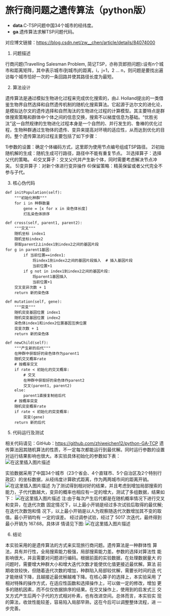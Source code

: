 # 旅行商问题之遗传算法（python版）

*  **data**.C-TSP问题中国34个城市的经纬度。
*  **ga**.遗传算法求解TSP问题代码。


对应博文链接：<https://blog.csdn.net/zw__chen/article/details/84074000>

1. 问题描述

行商问题(Travelling Salesman Problem, 简记TSP，亦称货郎担问题):设有n个城市和距离矩阵，其中表示城市i到城市j的距离，i，j=1，2 ... n，则问题是要找出遍访每个城市恰好一次的一条回路并使其路径长度为最短。

2. 算法设计

遗传算法是通过模拟生物进化过程来完成优化搜索的，由J. Holland提出的一类借鉴生物界自然选择和自然遗传机制的随机化搜索算法。它起源于达尔文的进化论，是模拟达尔文的遗传选择和自然淘汰的生物进化过程的计算模型。其主要特点是群体搜索策略和群体中个体之间的信息交换，搜索不以梯度信息为基础。“优胜劣汰”这一自然规律的生物进化过程本身是一个自然的、并行发生的、鲁棒的优化过程，生物种群通过生物体的遗传、变异来提高对环境的适应性，从而达到优化的目的。整个遗传算法的过程主要包括了如下步骤：

1)参数的设置：确定个体编码方式，这里即为使用节点编号组成TSP路径。
2)初始随机解的生成：随机生成可行路径，路径中不能有重复节点。
3)选择算子：选择父代的策略。
4)交叉算子：交叉父代并产生新个体，同时需要考虑解决节点冲突。
5)变异算子：对新个体进行变异操作
6)保留策略：精英保留或者父代完全不参与子代。

3.  核心伪代码

```
def initPopulation(self):
    """初始化种群"""
    for i in 种群数量
        gene = [x for x in 染色体长度]
        打乱染色体排序

def cross(self, parent1, parent2):
    """交叉"""
    随机坐标 index1
    随机坐标index2
    获取parent2上index1到index2之间的基因片段 
for g in parent1基因:
        if 当前位置==index1:
            将index1到index2之间的基因片段插入  # 插入基因片段
            当前位置+1
        if g not in index1到index2之间的基因片段:
            将parent1基因插入
            当前位置+1
    交叉变异次数 + 1
    return 新的染色体

def mutation(self, gene):
    """突变"""
    随机突变基因位置 index1
    随机突变基因位置 index2
    染色体index1和index2位置基因互换位置
    突变次数 + 1
    return 新的染色体

def newChild(self):
    """产生新的后代"""
    在种群中获取好的染色体作为parent1
    随机交叉概率rate
    # 按概率交叉
    if rate < 初始化的交叉概率:
        # 交叉
        在种群中获取好的染色体作parent2
        交叉(parent1, parent2)
    else:
        parent1直接复制给后代
    # 按概率突变
    随机突变概率rate
    if rate < 初始化的突变概率:
        突变(gene)
    return 新的后代

```
5. 代码运行及测试

相关代码请见：GitHub：https://github.com/zhiweichen12/python-GA-TCP
遗传算法因其随机算法的性质，不一定每次都能运行到最优解。同时运行参数的设置对运行结果影响也很大。本实验具体初始化的参数如下表：
![在这里插入图片描述](https://img-blog.csdnimg.cn/20181114210333312.png?x-oss-process=image/watermark,type_ZmFuZ3poZW5naGVpdGk,shadow_10,text_aHR0cHM6Ly9ibG9nLmNzZG4ubmV0L3p3X19jaGVu,size_16,color_FFFFFF,t_70)

实验数据采用了中国34个城市（23个省会、4个直辖市、5个自治区及2个特别行政区）的坐标数据，从经纬度计算欧式距离，作为两两城市间的距离开销。
![在这里插入图片描述](https://img-blog.csdnimg.cn/20181114210402655.png?x-oss-process=image/watermark,type_ZmFuZ3poZW5naGVpdGk,shadow_10,text_aHR0cHM6Ly9ibG9nLmNzZG4ubmV0L3p3X19jaGVu,size_16,color_FFFFFF,t_70)
为了测试得到相对好的结果，并且考虑到增加局部搜索的能力，子代代数越大，变异的概率也相应有一定的增大，测试了多组数据，结果如下：
![在这里插入图片描述](https://img-blog.csdnimg.cn/20181114210443452.png?x-oss-process=image/watermark,type_ZmFuZ3poZW5naGVpdGk,shadow_10,text_aHR0cHM6Ly9ibG9nLmNzZG4ubmV0L3p3X19jaGVu,size_16,color_FFFFFF,t_70)
注:由于每次产生后代都是在随机概率情况下进行交叉和变异，在迭代次数 固定情况下，以上最小开销是经过多次试验后取得的最优解;在迭代次数饱和情 况下，以上最小开销是以人为观察随迭代次数增加其不变的取值。最小开销均有 一定的误差。
经过调参试验，经过了 5017 次迭代，最终得到最小开销为 167.68。具体详 情请见下图:
![在这里插入图片描述](https://img-blog.csdnimg.cn/20181114210537819.png?x-oss-process=image/watermark,type_ZmFuZ3poZW5naGVpdGk,shadow_10,text_aHR0cHM6Ly9ibG9nLmNzZG4ubmV0L3p3X19jaGVu,size_16,color_FFFFFF,t_70)

6. 结论

本实验采用的是遗传算法的方式来实现旅行商问题。遗传算法是一种群体性 算法，具有并行性，全局搜索能力极强，局部搜索能力差。参数的选择对算法性 能影响很大，并且需要对问题进行编码。根据前面的实验数据，在处理数据量大 的问题时，需要增大种群大小和增大迭代次数才能使优化值更接近最优解。算法 前期收敛较快，但随着迭代次数的增加，种群陷入局部较优解，需要长时间的迭 代才能继续下降，且越接近最优解越难下降。在核心算子的选择上，本实验采用 了相对特殊的操作方式，在适应性函数和选择操作上，可以做一定的修改，增加 更多的随机因素，而不仅仅依据排序的结果。在交叉操作上，使用到的启发式三 交叉方式产生后两个子代的方式相对朴素，也有改进空间。总体而言，本实验实 现的算法，收敛性能较差，容易陷入局部早熟，这在今后可以调整整体流程，进 一步完善。
